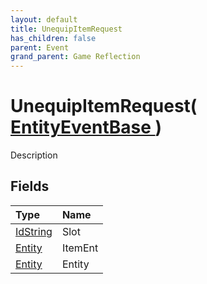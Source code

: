 ```yaml
---
layout: default
title: UnequipItemRequest
has_children: false
parent: Event
grand_parent: Game Reflection
---
```

# UnequipItemRequest( [ EntityEventBase ](/riftbreaker-wiki/docs/game-reflection/events/entity_event_base/) )
Description 

## Fields

| Type | Name |
|:----------|:--------------|
| [IdString](/riftbreaker-wiki/docs/game-reflection/components/id_string/) | Slot |
| [Entity](/riftbreaker-wiki/docs/game-reflection/classes/entity/) | ItemEnt |
| [Entity](/riftbreaker-wiki/docs/game-reflection/classes/entity/) | Entity |

